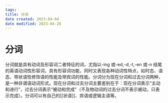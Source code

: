 ```yaml
---
tags:
title: 分词
date created: 2023-04-04
date modified: 2023-04-26
---
```


# 分词

分词就是具有动词及形容词二者特征的词，尤指以-ing 或-ed,-d,-t,-en 或-n 结尾的英语动词性形容词，具有形容词功能，同时又表现各种动词性特点，如时态、语态、带状语性修饰语的性能及带宾词的性能。分词分为现在分词和过去分词两种，是一种非谓语动词形式。现在分词和过去分词主要差别在于：现在分词表示“主动和进行”，过去分词表示“被动和完成”（不及物动词的过去分词不表示被动，只表示完成）。分词可以有自己的[[状语]]、宾语或逻辑主语等。
